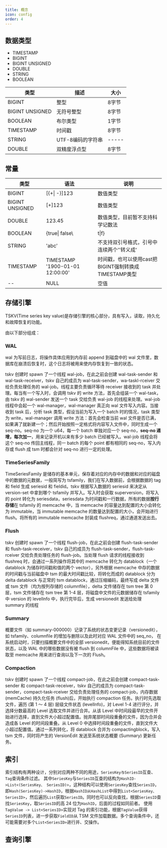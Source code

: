 ```yaml
---
title: 概念
icon: config
order: 4
---
```


## 数据类型

- TIMESTAMP
- BIGINT
- BIGINT UNSIGNED
- DOUBLE
- STRING
- BOOLEAN

| 类型            | 描述              | 大小  |
| --------------- | ----------------- | ----- |
| BIGINT          | 整型              | 8字节 |
| BIGINT UNSIGNED | 无符号整型        | 8字节 |
| BOOLEAN         | 布尔类型          | 1字节 |
| TIMESTAMP       | 时间戳            | 8字节 |
| STRING          | UTF-8编码的字符串 | ----- |
| DOUBLE          | 双精度浮点型      | 8字节 |

## 常量

| 类型              | 语法                            | 说明                                   |
|-----------------| ------------------------------- |--------------------------------------|
| BIGINT          | [{+\| -}]123                               |      数值类型                                                 |
| BIGINT UNSIGNED | [+]123                          | 数值类型                                 |
| DOUBLE          | 123.45                          | 数值类型，目前暂不支持科学记数法                     |
| BOOLEAN         | {true\| false\                               |t\|f}             |                                                       |
| STRING          | 'abc'                           | 不支持双引号格式，引号中连续两个''转义成‘               |
| TIMESTAMP       | TIMESTAMP '1900-01-01 12:00:00' | 时间戳，也可以使用cast把BIGINT强制转换成TIMESTAMP类型 |
| --              | NULL                            | 空值                                   |


## 存储引擎

TSKV(Time series key value)是存储引擎的核心部分，具有写入，读取，持久化和故障恢复的功能。

由以下部分组成：

### WAL

wal 为写前日志，将操作具体应用到内存前 append 到磁盘中的 wal 文件里，数据库在崩溃后恢复时，这个日志将被用来使内存恢复到一致的状态。

tskv 创建时 spawn 了一个线程 wal-job，在此之前会创建 wal-task-sender 和 wal-task-receiver，tskv 自己的成员为 wal-task-sender，wa-taskl-rceiver 交给负责处理任务的 wal-job。线程主要负责循环等待 receiver 接收到的 task 并处理。每当有一个写入时，会调用 tskv 的 write 方法，首先会组装一个 wal-task，由 tskv 的 wal-sender 发送一个 task 交给负责 wal-job 的线程来处理。wal-job 线程中会起一个 wal-manager，wal-manager 真正向 wal 文件写入内容。当接收到 task 后，分析 task 类型，假设当前为写入一个 batch 时的情况，task 类型为 write，wal-manager 调用 write 方法：首先会检查当前 wal 文件是否已满，如果满了就新建一个；然后开始按照一定格式将内容写入文件中，同时生成一个 seq-no。seq-no 为一个 u64，每一个 batch 单独对应一个 seq-no，**seq-no 递增，每次加一**，用来记录开机以来有多少 batch 已经被写入。wal-job 线程会将这个 seq-no 传回主线程，同一 batch 的每个 point 都有相同的 seq-no，写入内存或 flush 成 tsm 时都会针对 seq-no 进行一定的处理。

### TimeSeriesFamily

TimeSeriesFamily 是储存的基本单元，保存着对应的内存中的数据和对应的磁盘中的数据的元数据，一般简写为 tsfamily，我们在写入数据前，会根据数据的 tag 和 field 生成 seriesid 和 fieldid。tskv 根据写入数据的 seriesid 来决定从 version-set 中拿到哪个 tsfamily 并写入。写入时会获取 superversion，将写入的 point 转化为 seriesdata，seriesdata 为时间戳和一行数据，所有的数据**按行存储**在 tsfamily 的 memcache 中，当 memcache 的容量达到配置的大小会转化为 immutable，当 immutable memcache 的数量达到配置的大小，会开始进行 flush。将所有的 immutable memcache 封装成 flushreq，通过通道发送出去。

### Flush

tskv 创建时 spawn 了一个线程 flush-job，在此之前会创建 flush-task-sender 和 flush-task-receiver，tskv 自己的成员为 flush-task-sender，flush-task-rceiver 交给负责处理任务的 flush-job。当处理 flush 请求的线程接收到 flushreq 时，会通过一系列操作将其中的 memcache 转化为 datablock（一个 datablock 为储存时间戳和值的两个 vector），另外根据 memcache 中存的数据的时间戳与当前磁盘中 tsm 的最大时间戳比较，将转化而成的 datablock 分为 delta datablock 与正常的 tsm datablock，通过压缩编码，最终写成 delta 文件或 tsm 文件（均为按列存储的 columnfile），delta 文件储存在 tsm tree 第 0 层，tsm 文件储存在 tsm tree 第 1-4 层，将磁盘中文件的元数据储存在 tsfamily 中 version 的 levelInfo 中，执行完毕后，生成 versionedit 发送给处理 summary 的线程

### Summary

概要文件（如 summary-000000）记录了系统的状态变更记录（versionedit），如 tsfamily、columnfile 的增加与删除以及此时对应 WAL 文件中的 seq_no， 在系统启动时，只要扫描概要文件中的全部 versionedit，便能得知系统目前的文件状态，以及 WAL 中的哪些数据没有被 flush 到 columnFile 中，这些数据将被读取至 memcache 用来进行查询以及下一次的 Flush。

### Compaction

tskv 创建时 spawn 了一个线程 compact-job，在此之前会创建 compact-task-sender 和 compact-task-receiver，tskv 自己的成员为 compact-task-sender，compact-task-rceiver 交给负责处理任务的 compact-job，内存数据 (memCache) 持久化任务 (flush)后，开始执行 compaction 任务。执行时先选取文件，遍历 (第 1 ～ 4 层) 层级文件状态 (levelInfo)，对 Level 1-4 进行评分，并选择分数最高的 Level 选取文件并进行合并。从该 Level 中时间段最早的文件开始进行选择，直到文件大小超过配置值。抛弃尾部时间段重叠的文件，因为合并会造成各 Level 的时间段重叠。从 Level 0 中选择时间段重叠的文件，直到文件大小超过配置值。通过一系列转化，将 datablock 合并为 compactingblock，写入 tsm 文件，同时将产生的 VersionEdit 发送至系统状态概要 (Summary) 更新任务。

## 索引

索引结构有两种设计，分别对应两种不同的用途，`SeriesKey与SeriesID`互查、`Tag`查询条件过滤。
其中`SeriesKey`与`SeriesID`互查的结构为`HashID->List<(SeriesKey、 SeriesID)>`，这种结构可以使用`SeriesKey`查找`SeriesID`，即`Hash(SeriesKey)->HashID`，根据`HashID从HashList`中得到`List<SeriesKey、SeriesID>`，然后遍历`List`获取`SeriesID`。同时也可以反向查找，根据`SeriesID`查找`SeriesKey`，取`SeriesID`的高 24 位为`HashID`，后面的过程如同前者。
使用`TagValue -> List<SeriesID>`实现对 Tag 的索引功能，根据`TagValue`获得`SeriesID`列表，进一步获取`FieldID`从 TSM 文件加载数据。多个查询条件中，还可能需要对多个`List<SeriesID>`进行并、交操作。

## 查询引擎
